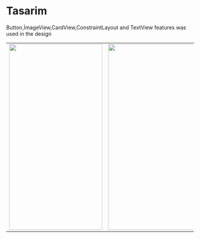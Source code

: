 # Tasarim
Button,İmageView,CardView,ConstraintLayout and TextView features was used in the design

<table>
<tr>
  <td>
<img src="https://user-images.githubusercontent.com/56538177/162806569-2edbc262-6d57-472d-b18b-05ae731d9bba.png"  width="250" height="500">
    </td>
 <td>     
<img src="https://user-images.githubusercontent.com/56538177/162806659-946b8da1-b544-4468-8a85-7af321b373a5.png"  width="250" height="500">
  </td>
  <td>
    <img src="https://user-images.githubusercontent.com/56538177/162806675-04eac0de-504b-4de3-8461-6c5832697457.png"  width="250" height="500">
    
  </td>

  </tr>
  </table>
